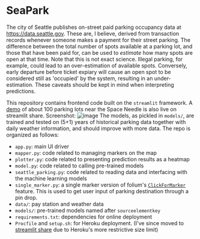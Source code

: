 # SeaPark

The city of Seattle publishes on-street paid parking occupancy data at https://data.seattle.gov. These are, I believe, derived from transaction records whenever someone makes a payment for their street parking. The difference between the total number of spots available at a parking lot, and those that have been paid for, can be used to *estimate* how many spots are open at that time. Note that this is not exact science. Illegal parking, for example, could lead to an over-estimation of available spots. Conversely, early departure before ticket expiary will cause an open spot to be considered still as 'occupied' by the system, resulting in an under-estimation. These caveats should be kept in mind when interpreting predictions. 

This repository contains frontend code built on the `streamlit` framework. A [demo](https://tinyurl.com/seaparker) of about 100 parking lots near the Space Needle is also live on streamlit share. Screenshot:
![image](https://user-images.githubusercontent.com/57611601/168700994-194461f8-28df-4146-a8c1-c48ab78f8436.png)
The models, as pickled in `models/`, are trained and tested on (5+1) years of historical parking data together with daily weather information, and should improve with more data. The repo is organized as follows:

- `app.py`: main UI driver
- `mapper.py`: code related to managing markers on the map
- `plotter.py`: code related to presenting prediction results as a heatmap
- `model.py`: code related to calling pre-trained models
- `seattle_parking.py`: code related to reading data and interfacing with the machine learning models
- `single_marker.py`: a single marker version of folium's [`ClickForMarker`](https://python-visualization.github.io/folium/modules.html#folium.features.ClickForMarker) feature. This is used to get user input of parking destination through a pin drop.
-  `data/`: pay station and weather data
- `models/`: pre-trained models named after `sourceelementkey`
- `requirements.txt`: dependencies for online deployment
- `Procfile` and `setup.sh`: for Heroku deployment. (I've since moved to [streamlit share](https://share.streamlit.io) due to Heroku's more restrictive size limit)

